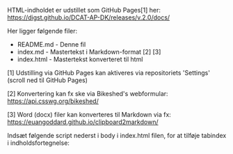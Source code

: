 
HTML-indholdet er udstillet som GitHub Pages[1] her: https://digst.github.io/DCAT-AP-DK/releases/v.2.0/docs/

Her ligger følgende filer:
- README.md - Denne fil
- index.md - Mastertekst i Markdown-format  [2] [3]
- index.html - Mastertekst konverteret til html

[1] Udstilling via GitHub Pages kan aktiveres via repositoriets 'Settings' (scroll ned til GitHub Pages)

[2] Konvertering kan fx ske via Bikeshed's webformular: https://api.csswg.org/bikeshed/

[3] Word (docx) filer kan konverteres til Markdown via fx: https://euangoddard.github.io/clipboard2markdown/

Indsæt følgende script nederst i body i index.html filen, for at tilføje tabindex i indholdsfortegnelse:

<script>
    /*Set attribute tabindex on all elements in TOC*/
    var toc =  document.querySelectorAll("#toc .content");
    for (var i = 0; i < toc.length; i++) {
      if (!toc[i].hasAttribute("tabindex")){
        var att = document.createAttribute("tabindex");
        att.value = "0";
        toc[i].setAttributeNode(att);
      }
    }
    /*Set lang attribute value to "da" in html tag*/
    document.getElementsByTagName("html")[0].setAttribute("lang", "da");
</script>
